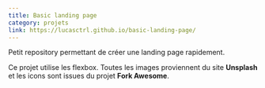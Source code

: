 ```yaml
---
title: Basic landing page
category: projets
link: https://lucasctrl.github.io/basic-landing-page/
---
```


Petit repository permettant de créer une landing page rapidement.

Ce projet utilise les flexbox. Toutes les images proviennent du site **Unsplash** et les icons sont issues du projet **Fork Awesome**.